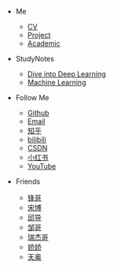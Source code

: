 <!-- _navbar.md -->

* Me
  * [CV](Me/CV.md)
  * [Project](Me/Project.md)
  * [Academic](Me/Academic.md)

* StudyNotes
  * [Dive into Deep Learning](StudyNotes/DiveintoDeepLearning/Notes/README.md)
  * [Machine Learning](StudyNotes/MachineLearning/Notes/README.md)

* Follow Me
  * [Github](https://github.com/LinChentang)
  * [Email](z1273611131@163.com)
  * [知乎](https://www.zhihu.com/people/yu-chen-63-69-85)
  * [bilibili](https://space.bilibili.com/346629528?spm_id_from=333.1007.0.0)
  * [CSDN](https://blog.csdn.net/weixin_64266899?spm=1011.2124.3001.5343)
  * [小红书](https://www.xiaohongshu.com/user/profile/66a673f5000000001d023fdb)
  * [YouTube](https://www.youtube.com/feed/you)

* Friends
  * [锋哥](https://github.com/Relph1119)
  * [宋博](https://github.com/KMnO4-zx)
  * [邱导](https://github.com/clorisqiu1)
  * [邹哥](https://github.com/logan-zou)
  * [瑞杰哥](https://hrjtju.github.io/)
  * [娇娇](https://github.com/Aphasia0515)
  * [天奥](https://github.com/lta155)

